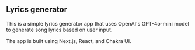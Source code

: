 ## Lyrics generator

This is a simple lyrics generator app that uses OpenAI's GPT-4o-mini model to generate song lyrics based on user input. 

The app is built using Next.js, React, and Chakra UI.
